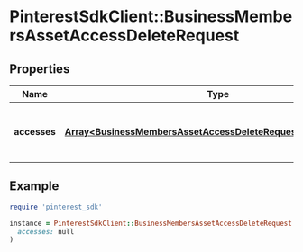 # PinterestSdkClient::BusinessMembersAssetAccessDeleteRequest

## Properties

| Name | Type | Description | Notes |
| ---- | ---- | ----------- | ----- |
| **accesses** | [**Array&lt;BusinessMembersAssetAccessDeleteRequestAccessesInner&gt;**](BusinessMembersAssetAccessDeleteRequestAccessesInner.md) | List of members asset access to be deleted |  |

## Example

```ruby
require 'pinterest_sdk'

instance = PinterestSdkClient::BusinessMembersAssetAccessDeleteRequest.new(
  accesses: null
)
```

